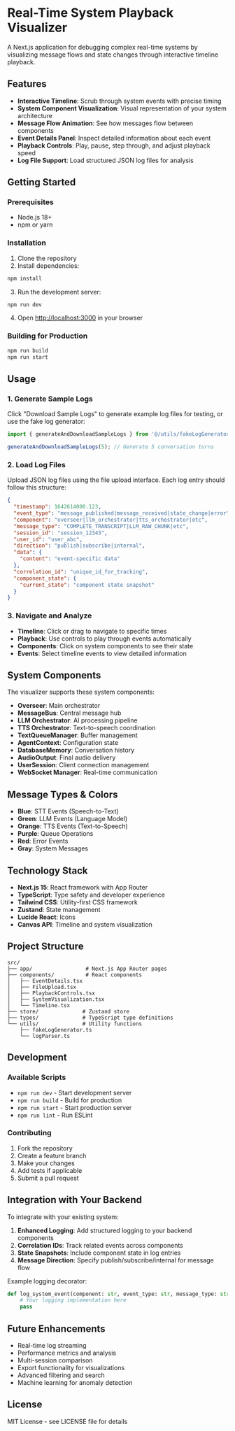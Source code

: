 # Real-Time System Playback Visualizer

A Next.js application for debugging complex real-time systems by visualizing message flows and state changes through interactive timeline playback.

## Features

- **Interactive Timeline**: Scrub through system events with precise timing
- **System Component Visualization**: Visual representation of your system architecture
- **Message Flow Animation**: See how messages flow between components
- **Event Details Panel**: Inspect detailed information about each event
- **Playback Controls**: Play, pause, step through, and adjust playback speed
- **Log File Support**: Load structured JSON log files for analysis

## Getting Started

### Prerequisites

- Node.js 18+ 
- npm or yarn

### Installation

1. Clone the repository
2. Install dependencies:
```bash
npm install
```

3. Run the development server:
```bash
npm run dev
```

4. Open [http://localhost:3000](http://localhost:3000) in your browser

### Building for Production

```bash
npm run build
npm run start
```

## Usage

### 1. Generate Sample Logs

Click "Download Sample Logs" to generate example log files for testing, or use the fake log generator:

```typescript
import { generateAndDownloadSampleLogs } from '@/utils/fakeLogGenerator';

generateAndDownloadSampleLogs(5); // Generate 5 conversation turns
```

### 2. Load Log Files

Upload JSON log files using the file upload interface. Each log entry should follow this structure:

```json
{
  "timestamp": 1642614000.123,
  "event_type": "message_published|message_received|state_change|error",
  "component": "overseer|llm_orchestrator|tts_orchestrator|etc",
  "message_type": "COMPLETE_TRANSCRIPT|LLM_RAW_CHUNK|etc",
  "session_id": "session_12345",
  "user_id": "user_abc",
  "direction": "publish|subscribe|internal",
  "data": {
    "content": "event-specific data"
  },
  "correlation_id": "unique_id_for_tracking",
  "component_state": {
    "current_state": "component state snapshot"
  }
}
```

### 3. Navigate and Analyze

- **Timeline**: Click or drag to navigate to specific times
- **Playback**: Use controls to play through events automatically
- **Components**: Click on system components to see their state
- **Events**: Select timeline events to view detailed information

## System Components

The visualizer supports these system components:

- **Overseer**: Main orchestrator
- **MessageBus**: Central message hub
- **LLM Orchestrator**: AI processing pipeline
- **TTS Orchestrator**: Text-to-speech coordination
- **TextQueueManager**: Buffer management
- **AgentContext**: Configuration state
- **DatabaseMemory**: Conversation history
- **AudioOutput**: Final audio delivery
- **UserSession**: Client connection management
- **WebSocket Manager**: Real-time communication

## Message Types & Colors

- **Blue**: STT Events (Speech-to-Text)
- **Green**: LLM Events (Language Model)
- **Orange**: TTS Events (Text-to-Speech)
- **Purple**: Queue Operations
- **Red**: Error Events
- **Gray**: System Messages

## Technology Stack

- **Next.js 15**: React framework with App Router
- **TypeScript**: Type safety and developer experience
- **Tailwind CSS**: Utility-first CSS framework
- **Zustand**: State management
- **Lucide React**: Icons
- **Canvas API**: Timeline and system visualization

## Project Structure

```
src/
├── app/                 # Next.js App Router pages
├── components/          # React components
│   ├── EventDetails.tsx
│   ├── FileUpload.tsx
│   ├── PlaybackControls.tsx
│   ├── SystemVisualization.tsx
│   └── Timeline.tsx
├── store/              # Zustand store
├── types/              # TypeScript type definitions
└── utils/              # Utility functions
    ├── fakeLogGenerator.ts
    └── logParser.ts
```

## Development

### Available Scripts

- `npm run dev` - Start development server
- `npm run build` - Build for production
- `npm run start` - Start production server
- `npm run lint` - Run ESLint

### Contributing

1. Fork the repository
2. Create a feature branch
3. Make your changes
4. Add tests if applicable
5. Submit a pull request

## Integration with Your Backend

To integrate with your existing system:

1. **Enhanced Logging**: Add structured logging to your backend components
2. **Correlation IDs**: Track related events across components
3. **State Snapshots**: Include component state in log entries
4. **Message Direction**: Specify publish/subscribe/internal for message flow

Example logging decorator:

```python
def log_system_event(component: str, event_type: str, message_type: str = None):
    # Your logging implementation here
    pass
```

## Future Enhancements

- Real-time log streaming
- Performance metrics and analysis
- Multi-session comparison
- Export functionality for visualizations
- Advanced filtering and search
- Machine learning for anomaly detection

## License

MIT License - see LICENSE file for details